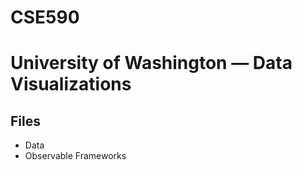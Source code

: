 # CSE590

# University of Washington — Data Visualizations

## Files
- Data
- Observable Frameworks



